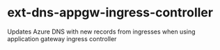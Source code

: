 # ext-dns-appgw-ingress-controller
Updates Azure DNS with new records from ingresses when using application gateway ingress controller

